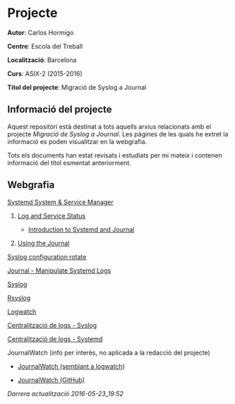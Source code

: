 # Projecte

**Autor**: Carlos Hormigo

**Centre**: Escola del Treball

**Localització**: Barcelona

**Curs**: ASIX-2 (2015-2016)

**Títol del projecte**: Migració de Syslog a Journal


## Informació del projecte
Aquest repositòri està destinat a tots aquells arxius relacionats amb el projecte *Migració de Syslog a Journal*. Les pàgines de les quals he extret la informació es poden visualitzar en la webgrafia.

Tots els documents han estat revisats i estudiats per mi mateix i contenen informació del títol esmentat anteriorment.

## Webgrafia
[Systemd System & Service Manager](https://www.freedesktop.org/wiki/Software/systemd/)
 
1. [Log and Service Status](http://0pointer.de/blog/projects/systemctl-journal.html)

    * [Introduction to Systemd and Journal](https://docs.google.com/document/u/1/pub?id=1IC9yOXj7j6cdLLxWEBAGRL6wl97tFxgjLUEHIX3MSTs)
   
2. [Using the Journal](http://0pointer.de/blog/projects/journalctl.html)

[Syslog configuration rotate](http://blog.zwiegnet.com/linux-server/configure-logging-openldap-centos-6/)

[Journal - Manipulate Systemd Logs](https://www.digitalocean.com/community/tutorials/how-to-use-journalctl-to-view-and-manipulate-systemd-logs)

[Syslog](https://en.wikipedia.org/wiki/Syslog)

[Rsyslog](https://en.wikipedia.org/wiki/Rsyslog)

[Logwatch](https://www.digitalocean.com/community/tutorials/how-to-install-and-use-logwatch-log-analyzer-and-reporter-on-a-vps)

[Centralització de logs - Syslog](https://access.redhat.com/documentation/en-US/Red_Hat_Enterprise_Linux_OpenStack_Platform/3/html/Installation_and_Configuration_Guide/Configuring_the_rsyslog_Server.html)

[Centralització de logs - Systemd](http://serverfault.com/questions/758244/how-to-configure-systemd-journal-remote)

JournalWatch (info per interès, no aplicada a la redacció del projecte)

* [JournalWatch (semblant a logwatch)](https://bbs.archlinux.org/viewtopic.php?id=184105)

* [JournalWatch (GitHub)](https://github.com/The-Compiler/journalwatch)


*Darrera actualització 2016-05-23_19:52*
